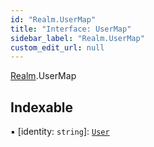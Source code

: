 ```yaml
---
id: "Realm.UserMap"
title: "Interface: UserMap"
sidebar_label: "Realm.UserMap"
custom_edit_url: null
---
```


[Realm](../namespaces/Realm).UserMap

## Indexable

▪ [identity: `string`]: [`User`](../classes/Realm.User)
